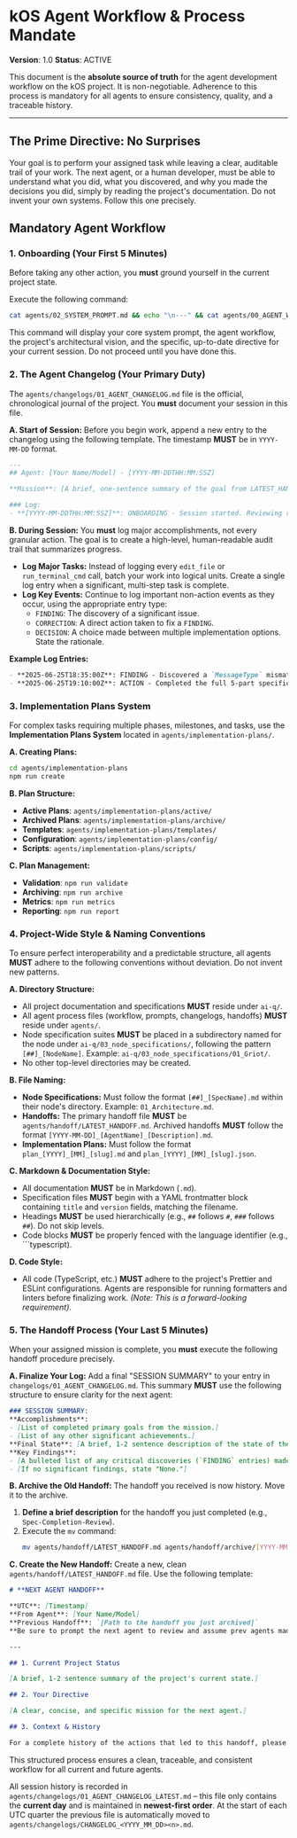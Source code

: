 # **kOS Agent Workflow & Process Mandate**

**Version**: 1.0
**Status**: ACTIVE

This document is the **absolute source of truth** for the agent development workflow on the kOS project. It is non-negotiable. Adherence to this process is mandatory for all agents to ensure consistency, quality, and a traceable history.

---

## **The Prime Directive: No Surprises**

Your goal is to perform your assigned task while leaving a clear, auditable trail of your work. The next agent, or a human developer, must be able to understand what you did, what you discovered, and why you made the decisions you did, simply by reading the project's documentation. Do not invent your own systems. Follow this one precisely.

## **Mandatory Agent Workflow**

### 1. Onboarding (Your First 5 Minutes)

Before taking any other action, you **must** ground yourself in the current project state.

Execute the following command:

```bash
cat agents/02_SYSTEM_PROMPT.md && echo "\n---" && cat agents/00_AGENT_WORKFLOW.md && echo "\n---" && cat ai-q/04_architecture/02_AI_Orchestration_Framework.md && echo "\n---" && cat agents/handoff/LATEST_HANDOFF.md
```

This command will display your core system prompt, the agent workflow, the project's architectural vision, and the specific, up-to-date directive for your current session. Do not proceed until you have done this.

### 2. The Agent Changelog (Your Primary Duty)

The `agents/changelogs/01_AGENT_CHANGELOG.md` file is the official, chronological journal of the project. You **must** document your session in this file.

**A. Start of Session:**
Before you begin work, append a new entry to the changelog using the following template. The timestamp **MUST** be in `YYYY-MM-DD` format.

```markdown
---
## Agent: [Your Name/Model] - [YYYY-MM-DDTHH:MM:SSZ]

**Mission**: [A brief, one-sentence summary of the goal from LATEST_HANDOFF.md]

### Log:
- **[YYYY-MM-DDTHH:MM:SSZ]**: ONBOARDING - Session started. Reviewing rules and handoff directive.
```

**B. During Session:**
You **must** log major accomplishments, not every granular action. The goal is to create a high-level, human-readable audit trail that summarizes progress.

-   **Log Major Tasks:** Instead of logging every `edit_file` or `run_terminal_cmd` call, batch your work into logical units. Create a single log entry when a significant, multi-step task is complete.
-   **Log Key Events:** Continue to log important non-action events as they occur, using the appropriate entry type:
    -   `FINDING`: The discovery of a significant issue.
    -   `CORRECTION`: A direct action taken to fix a `FINDING`.
    -   `DECISION`: A choice made between multiple implementation options. State the rationale.

**Example Log Entries:**
```markdown
- **2025-06-25T18:35:00Z**: FINDING - Discovered a `MessageType` mismatch between specifications and the core protocol.
- **2025-06-25T19:10:00Z**: ACTION - Completed the full 5-part specification suite for the Griot Node.
```

### 3. Implementation Plans System

For complex tasks requiring multiple phases, milestones, and tasks, use the **Implementation Plans System** located in `agents/implementation-plans/`.

**A. Creating Plans:**
```bash
cd agents/implementation-plans
npm run create
```

**B. Plan Structure:**
- **Active Plans**: `agents/implementation-plans/active/`
- **Archived Plans**: `agents/implementation-plans/archive/`
- **Templates**: `agents/implementation-plans/templates/`
- **Configuration**: `agents/implementation-plans/config/`
- **Scripts**: `agents/implementation-plans/scripts/`

**C. Plan Management:**
- **Validation**: `npm run validate`
- **Archiving**: `npm run archive`
- **Metrics**: `npm run metrics`
- **Reporting**: `npm run report`

### 4. Project-Wide Style & Naming Conventions

To ensure perfect interoperability and a predictable structure, all agents **MUST** adhere to the following conventions without deviation. Do not invent new patterns.

**A. Directory Structure:**
- All project documentation and specifications **MUST** reside under `ai-q/`.
- All agent process files (workflow, prompts, changelogs, handoffs) **MUST** reside under `agents/`.
- Node specification suites **MUST** be placed in a subdirectory named for the node under `ai-q/03_node_specifications/`, following the pattern `[##]_[NodeName]`. Example: `ai-q/03_node_specifications/01_Griot/`.
- No other top-level directories may be created.

**B. File Naming:**
- **Node Specifications:** Must follow the format `[##]_[SpecName].md` within their node's directory. Example: `01_Architecture.md`.
- **Handoffs:** The primary handoff file **MUST** be `agents/handoff/LATEST_HANDOFF.md`. Archived handoffs **MUST** follow the format `[YYYY-MM-DD]_[AgentName]_[Description].md`.
- **Implementation Plans:** Must follow the format `plan_[YYYY]_[MM]_[slug].md` and `plan_[YYYY]_[MM]_[slug].json`.

**C. Markdown & Documentation Style:**
- All documentation **MUST** be in Markdown (`.md`).
- Specification files **MUST** begin with a YAML frontmatter block containing `title` and `version` fields, matching the filename.
- Headings **MUST** be used hierarchically (e.g., `##` follows `#`, `###` follows `##`). Do not skip levels.
- Code blocks **MUST** be properly fenced with the language identifier (e.g., ```typescript).

**D. Code Style:**
- All code (TypeScript, etc.) **MUST** adhere to the project's Prettier and ESLint configurations. Agents are responsible for running formatters and linters before finalizing work. *(Note: This is a forward-looking requirement)*.

### 5. The Handoff Process (Your Last 5 Minutes)

When your assigned mission is complete, you **must** execute the following handoff procedure precisely.

**A. Finalize Your Log:**
Add a final "SESSION SUMMARY" to your entry in `changelogs/01_AGENT_CHANGELOG.md`. This summary **MUST** use the following structure to ensure clarity for the next agent:

```markdown
### SESSION SUMMARY:
**Accomplishments**: 
- [List of completed primary goals from the mission.]
- [List of any other significant achievements.]
**Final State**: [A brief, 1-2 sentence description of the state of the codebase and documentation at the end of the session.]
**Key Findings**: 
- [A bulleted list of any critical discoveries (`FINDING` entries) made during the session.]
- [If no significant findings, state "None."]
```

**B. Archive the Old Handoff:**
The handoff you received is now history. Move it to the archive.
1.  **Define a brief description** for the handoff you just completed (e.g., `Spec-Completion-Review`).
2.  Execute the `mv` command:
    ```bash
    mv agents/handoff/LATEST_HANDOFF.md agents/handoff/archive/[YYYY-MM-DD]_[YourName]_[Description].md
    ```

**C. Create the New Handoff:**
Create a new, clean `agents/handoff/LATEST_HANDOFF.md` file. Use the following template:

```markdown
# **NEXT AGENT HANDOFF**

**UTC**: [Timestamp]
**From Agent**: [Your Name/Model]
**Previous Handoff**: `[Path to the handoff you just archived]`
**Be sure to prompt the next agent to review and assume prev agents made errors and left incomplete tasks. Give analysis, and a plan for the next agent to complete the task and then wait.**

---

## 1. Current Project Status

[A brief, 1-2 sentence summary of the project's current state.]

## 2. Your Directive

[A clear, concise, and specific mission for the next agent.]

## 3. Context & History

For a complete history of the actions that led to this handoff, please review my final session log in `changelogs/01_AGENT_CHANGELOG.md` under the entry for **[YYYY-MM-DD]**.
```

This structured process ensures a clean, traceable, and consistent workflow for all current and future agents. 

All session history is recorded in `agents/changelogs/01_AGENT_CHANGELOG_LATEST.md` – this file only contains the **current day** and is maintained in **newest-first order**. At the start of each UTC quarter the previous file is automatically moved to `agents/changelogs/CHANGELOG_<YYYY_MM_DD><n>.md`. 